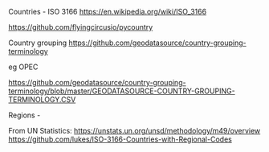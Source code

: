 Countries - ISO 3166https://en.wikipedia.org/wiki/ISO_3166https://github.com/flyingcircusio/pycountryCountry groupinghttps://github.com/geodatasource/country-grouping-terminologyeg OPEChttps://github.com/geodatasource/country-grouping-terminology/blob/master/GEODATASOURCE-COUNTRY-GROUPING-TERMINOLOGY.CSVRegions -From UN Statistics:https://unstats.un.org/unsd/methodology/m49/overviewhttps://github.com/lukes/ISO-3166-Countries-with-Regional-Codes